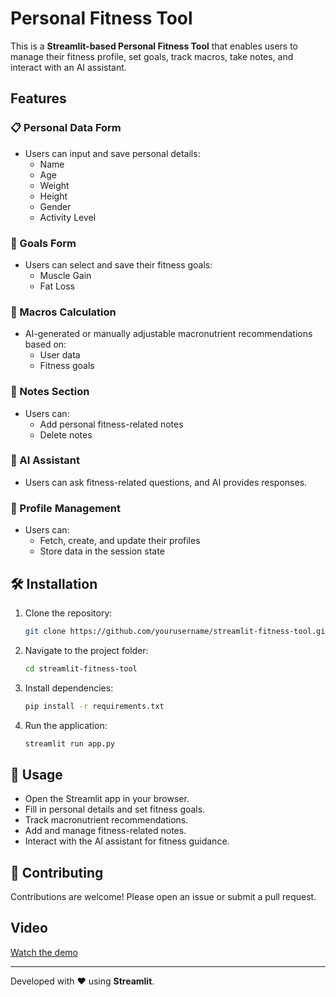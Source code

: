 # Personal Fitness Tool

This is a **Streamlit-based Personal Fitness Tool** that enables users to manage their fitness profile, set goals, track macros, take notes, and interact with an AI assistant.

## Features

### 📋 Personal Data Form
- Users can input and save personal details:
  - Name
  - Age
  - Weight
  - Height
  - Gender
  - Activity Level

### 🎯 Goals Form
- Users can select and save their fitness goals:
  - Muscle Gain
  - Fat Loss

### 🥗 Macros Calculation
- AI-generated or manually adjustable macronutrient recommendations based on:
  - User data
  - Fitness goals

### 📝 Notes Section
- Users can:
  - Add personal fitness-related notes
  - Delete notes

### 🤖 AI Assistant
- Users can ask fitness-related questions, and AI provides responses.

### 👤 Profile Management
- Users can:
  - Fetch, create, and update their profiles
  - Store data in the session state

## 🛠️ Installation
1. Clone the repository:
   ```bash
   git clone https://github.com/yourusername/streamlit-fitness-tool.git
   ```
2. Navigate to the project folder:
   ```bash
   cd streamlit-fitness-tool
   ```
3. Install dependencies:
   ```bash
   pip install -r requirements.txt
   ```
4. Run the application:
   ```bash
   streamlit run app.py
   ```

## 📌 Usage
- Open the Streamlit app in your browser.
- Fill in personal details and set fitness goals.
- Track macronutrient recommendations.
- Add and manage fitness-related notes.
- Interact with the AI assistant for fitness guidance.

## 🤝 Contributing
Contributions are welcome! Please open an issue or submit a pull request.

## Video
[Watch the demo](output.mp4)

---
Developed with ❤️ using **Streamlit**.
